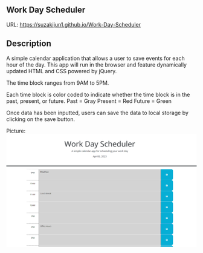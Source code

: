 ## Work Day Scheduler

URL: https://suzakijun1.github.io/Work-Day-Scheduler

## Description

A simple calendar application that allows a user to save events for each hour of the day. This app will run in the browser and feature dynamically updated HTML and CSS powered by jQuery.

The time block ranges from 9AM to 5PM.

Each time block is color coded to indicate whether the time block is in the past, present, or future.
Past = Gray
Present = Red
Future = Green

Once data has been inputted, users can save the data to local storage by clicking on the save button.

Picture:
![Image](Assets/work-day-scheduler-pic.png)
